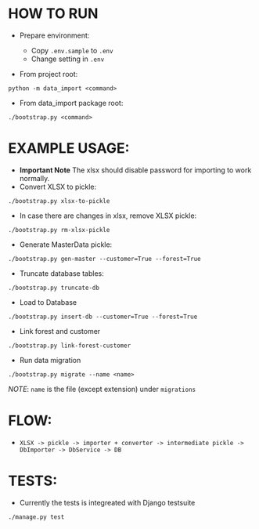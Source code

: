 # HOW TO RUN
- Prepare environment:
    - Copy `.env.sample` to `.env`
    - Change setting in `.env`
    
- From project root:

```
python -m data_import <command>
```

- From data_import package root:

```
./bootstrap.py <command>
```

# EXAMPLE USAGE:
- **Important Note** The xlsx should disable password for importing to work normally.
- Convert XLSX to pickle:
```
./bootstrap.py xlsx-to-pickle
```

- In case there are changes in xlsx, remove XLSX pickle:
```
./bootstrap.py rm-xlsx-pickle
```

- Generate MasterData pickle:
```
./bootstrap.py gen-master --customer=True --forest=True
```

- Truncate database tables:
```
./bootstrap.py truncate-db
```

- Load to Database
```
./bootstrap.py insert-db --customer=True --forest=True
```

- Link forest and customer
```
./bootstrap.py link-forest-customer
```

- Run data migration
```
./bootstrap.py migrate --name <name>
```

*NOTE*: `name` is the file (except extension) under `migrations`

# FLOW:
- `XLSX -> pickle -> importer + converter -> intermediate pickle -> DbImporter -> DbService -> DB`

# TESTS:
- Currently the tests is integreated with Django testsuite

```
./manage.py test
```
